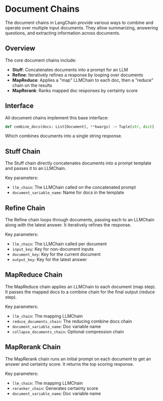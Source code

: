 

# Document Chains

The document chains in LangChain provide various ways to combine and operate over multiple input documents. They allow summarizing, answering questions, and extracting information across documents.

## Overview

The core document chains include:

- **Stuff**: Concatenates documents into a prompt for an LLM
- **Refine**: Iteratively refines a response by looping over documents 
- **MapReduce**: Applies a "map" LLMChain to each doc, then a "reduce" chain on the results
- **MapRerank**: Ranks mapped doc responses by certainty score

## Interface

All document chains implement this base interface:

```python
def combine_docs(docs: List[Document], **kwargs) -> Tuple[str, dict]
```

Which combines documents into a single string response.

## Stuff Chain

The Stuff chain directly concatenates documents into a prompt template and passes it to an LLMChain.

Key parameters:

- `llm_chain`: The LLMChain called on the concatenated prompt
- `document_variable_name`: Name for docs in the template

## Refine Chain

The Refine chain loops through documents, passing each to an LLMChain along with the latest answer. It iteratively refines the response.

Key parameters: 

- `llm_chain`: The LLMChain called per document
- `input_key`: Key for non-document inputs
- `document_key`: Key for the current document
- `output_key`: Key for the latest answer  

## MapReduce Chain

The MapReduce chain applies an LLMChain to each document (map step). It passes the mapped docs to a combine chain for the final output (reduce step).

Key parameters:

- `llm_chain`: The mapping LLMChain 
- `reduce_documents_chain`: The reducing combine docs chain
- `document_variable_name`: Doc variable name
- `collapse_documents_chain`: Optional compression chain

## MapRerank Chain

The MapRerank chain runs an initial prompt on each document to get an answer and certainty score. It returns the top scoring response.

Key parameters:

- `llm_chain`: The mapping LLMChain
- `reranker_chain`: Generates certainty score
- `document_variable_name`: Doc variable name

